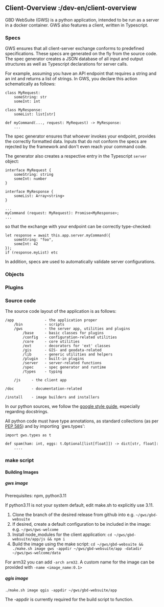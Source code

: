 ## Client-Overview :/dev-en/client-overview

GBD WebSuite (GWS) is a python application, intended to be run as a server in a docker container. GWS also features a client, written in Typescript. 



### Specs

GWS ensures that all client-server exchange conforms to predefined specifications. These specs are generated on the fly from the source code. The spec generator creates a JSON database of all input and output structures as well as Typescript declarations for server calls.

For example, assuming you have an API endpoint that requires a string and an int and returns a list of strings. In GWS, you declare this action schematically as follows:

```
class MyRequest:
    someString: str
    someInt: int

class MyResponse:
    someList: list[str]

def myCommand(..., request: MyRequest) -> MyResponse:
    ...
```

The spec generator ensures that whoever invokes your endpoint, provides the correctly formatted data. Inputs that do not conform the specs are rejected by the framework and don't even reach your command code.

The generator also creates a respective entry in the Typescript `server` object:

```
interface MyRequest {
    someString: string
    someInt: number
}

interface MyResponse {
    someList: Array<string>
}

...
myCommand (request: MyRequest): Promise<MyResponse>;
...

```

so that the exchange with your endpoint can be correctly type-checked:

```
let response = await this.app.server.myCommand({
    someString: "foo",
    someInt: 42
});
if (response.myList) etc
```

In addition, specs are used to automatically validate server configurations.

### Objects

### Plugins

### Source code

The source code layout of the application is as follows:

```
/app              - the application proper
    /bin          - scripts
    /gws          - the server app, utilities and plugins
        /base     - basic classes for plugins 
        /config   - configuration-related utilities
        /core     - core utilities
        /ext      - decorators for 'ext' classes
        /gis      - GIS- and geodata-related
        /lib      - generic utilities and helpers
        /plugin   - built-in plugins
        /server   - server-related functions
        /spec     - spec generator and runtime
        /types    - typing
    
    /js     - the client app            

/doc        - documentation-related

/install    - image builders and installers
```

In our python sources, we follow the [google style guide](https://google.github.io/styleguide/pyguide.html), especially regarding docstrings.

All python code must have type annotations, as standard collections (as per [PEP 585](https://peps.python.org/pep-0585/)) and by importing `gws.types':

```
import gws.types as t

def spam(ham: int, eggs: t.Optional[list[float]]) -> dict[str, float]:
    ....

```

### make script



#### Building Images

##### gws image

Prerequisites: npm, python3.11

If python3.11 is not your system default, edit make.sh to explicitly use 3.11.

1. Clone the branch of the desired release from github into e.g. `~/gws/gbd-websuite`
2. If desired, create a default configuration to be included in the image: e.g. `~/gws/gws-welcome`
3. Install node_modules for the client application: `cd ~/gws/gbd-websuite/app/js && npm i`
4. Build the image using the make script: `cd ~/gws/gbd-websuite && ./make.sh image gws -appdir ~/gws/gbd-websuite/app -datadir ~/gws/gws-welcome/data`

For arm32 you can add `-arch arm32`. A custom name for the image can be provided with `-name <image_name:0.1>`

##### qgis image

`./make.sh image qgis -appdir ~/gws/gbd-websuite/app`

The -appdir is currently required for the build script to function.

